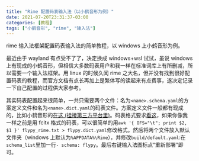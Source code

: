 ```yaml
---
title: "Rime 配置码表输入法（以小鹤音形为例）"
date: 2021-07-20T23:31:37-03:00
categories: [教程]
tags: ["小鹤音形", "rime", "输入法"]
---
```

rime 输入法框架配置码表输入法的简单教程，以 windows 上小鹤音形为例。

最近由于 wayland 有点受不了了，决定换成 windows+wsl 试试，虽说 windows 上有现成的小鹤音形，但相信大多数码表用户和我一样在标准词库上有所删减，所以需要一个输入法框架。用 linux 的时候久闻 rime 之大名，但并没有找到很好配置码表的教程，而官方文档有点长再加上是繁体写的读起来有点费事，遂决定记录一下自己配置的过程供大家参考。

其实码表配置起来很简单，一共只需要两个文件：名为`<name>.schema.yaml`的方案定义文件和名为`<name>.dict.yaml`的码表文件。方案定义文件一般都有现成的，比如小鹤音形的[在这 (挂接第三方平台里)](http://flypy.ys168.com/)。码表格式要求[看这](https://github.com/rime/home/wiki/RimeWithSchemata#%E7%A2%BC%E8%A1%A8%E8%88%87%E8%A9%9E%E5%85%B8)，如果你像我一样之前是用 fcitx 格式的码表，可以很简单的用`awk '{ OFS="\t"; print $2, $1 }' flypy_rime.txt > flypy.dict.yaml`修改格式。然后将两个文件放入默认文件夹（windows 上默认为`%APPDATA%\Rime`），并修改`build/default.yaml`:在`schema_list`里加一行`- schema: flypy`。最后右键输入法图标点“重新部署”即可。
